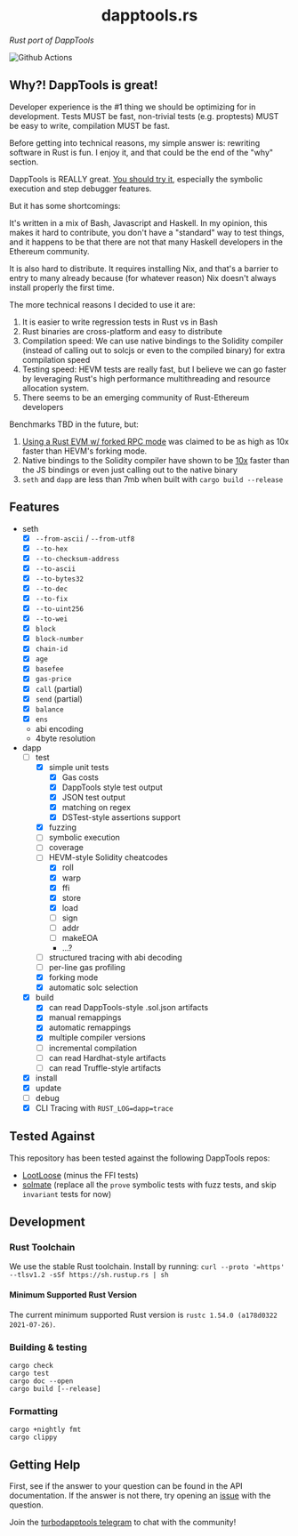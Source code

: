 # <h1 align="center"> dapptools.rs </h1>

*Rust port of DappTools*

![Github Actions](https://github.com/gakonst/dapptools-rs/workflows/Tests/badge.svg)

## Why?! DappTools is great!

Developer experience is the #1 thing we should be optimizing for in development. Tests MUST be fast, non-trivial tests (e.g. proptests) 
MUST be easy to write, compilation MUST be fast.

Before getting into technical reasons, my simple answer is: rewriting software in Rust is fun. I enjoy it, and that could be the end of the "why" section.

DappTools is REALLY great. [You should try it](https://github.com/dapphub/dapptools/), especially the symbolic execution
and step debugger features.

But it has some shortcomings:

It's written in a mix of Bash, Javascript and Haskell. In my opinion, this makes it 
hard to contribute, you don't have a "standard" way to test things, and it happens to be
that there are not that many Haskell developers in the Ethereum community.

It is also hard to distribute. It requires installing Nix, and that's a barrier to entry
to many already because (for whatever reason) Nix doesn't always install properly the first time.

The more technical reasons I decided to use it are:
1. It is easier to write regression tests in Rust vs in Bash
1. Rust binaries are cross-platform and easy to distribute
1. Compilation speed: We can use native bindings to the Solidity compiler (instead of calling out to solcjs or even to the compiled binary) for extra compilation speed
1. Testing speed: HEVM tests are really fast, but I believe we can go faster by leveraging Rust's high performance multithreading and resource allocation system.
1. There seems to be an emerging community of Rust-Ethereum developers

Benchmarks TBD in the future, but:
1. [Using a Rust EVM w/ forked RPC mode](https://github.com/brockelmore/rust-cevm/#compevm-rust-ethereum-virtual-machine-implementation-designed-for-smart-contract-composability-testing) was claimed to be as high as 10x faster than HEVM's forking mode.
1. Native bindings to the Solidity compiler have shown to be [10x](https://forum.openzeppelin.com/t/a-faster-solidity-compiler-cli-in-rust/2546) faster than the JS bindings or even just calling out to the native binary
 1. `seth` and `dapp` are less than 7mb when built with `cargo build --release`

## Features

* seth
    * [x] `--from-ascii` / `--from-utf8`
    * [x] `--to-hex`
    * [x] `--to-checksum-address`
    * [x] `--to-ascii`
    * [x] `--to-bytes32`
    * [x] `--to-dec`
    * [x] `--to-fix`
    * [x] `--to-uint256`
    * [x] `--to-wei`
    * [x] `block`
    * [x] `block-number`
    * [x] `chain-id`
    * [x] `age`
    * [x] `basefee`
    * [x] `gas-price`
    * [x] `call` (partial)
    * [x] `send` (partial)
    * [x] `balance`
    * [x] `ens`
    * abi encoding
    * 4byte resolution
* dapp
    * [ ] test
        * [x] simple unit tests
            * [x] Gas costs
            * [x] DappTools style test output
            * [x] JSON test output
            * [x] matching on regex
            * [x] DSTest-style assertions support
        * [x] fuzzing
        * [ ] symbolic execution
        * [ ] coverage
        * [ ] HEVM-style Solidity cheatcodes
            * [x] roll
            * [x] warp
            * [x] ffi
            * [x] store
            * [x] load
            * [ ] sign
            * [ ] addr
            * [ ] makeEOA
            * ...?
        * [ ] structured tracing with abi decoding
        * [ ] per-line gas profiling
        * [x] forking mode
        * [x] automatic solc selection
    * [x] build
        * [x] can read DappTools-style .sol.json artifacts
        * [x] manual remappings
        * [x] automatic remappings
        * [x] multiple compiler versions
        * [ ] incremental compilation
        * [ ] can read Hardhat-style artifacts
        * [ ] can read Truffle-style artifacts
    * [x] install
    * [x] update
    * [ ] debug
    * [x] CLI Tracing with `RUST_LOG=dapp=trace`

## Tested Against

This repository has been tested against the following DappTools repos:
* [LootLoose](https://github.com/gakonst/lootloose/) (minus the FFI tests)
* [solmate](https://github.com/Rari-Capital/solmate/) (replace all the `prove` symbolic tests with fuzz tests, and skip `invariant` tests for now)

## Development

### Rust Toolchain

We use the stable Rust toolchain. Install by running: `curl --proto '=https' --tlsv1.2 -sSf https://sh.rustup.rs | sh`

#### Minimum Supported Rust Version

The current minimum supported Rust version is `rustc 1.54.0 (a178d0322 2021-07-26)`.

### Building & testing

```
cargo check
cargo test
cargo doc --open
cargo build [--release]
```

### Formatting

```
cargo +nightly fmt
cargo clippy
```
## Getting Help

First, see if the answer to your question can be found in the API documentation. If the answer
is not there, try opening an [issue](https://github.com/gakonst/dapptools-rs/issues/new) with the question.

Join the [turbodapptools telegram](https://t.me/turbodapptools) to chat with the community!
